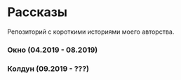 # Рассказы

Репозиторий с короткими историями моего авторства.

### Окно (04.2019 - 08.2019)

### Колдун (09.2019 - ???)
